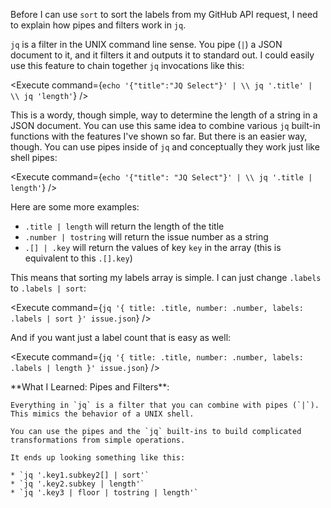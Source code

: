 <script>
import Alert from "$components/Alert.svelte";
import Execute from "$components/Execute.svelte";
</script>

Before I can use `sort` to sort the labels from my GitHub API request, I need to explain how pipes and filters work in `jq`.

`jq` is a filter in the UNIX command line sense. You pipe (`|`) a JSON document to it, and it filters it and outputs it to standard out. I could easily use this feature to chain together `jq` invocations like this:

<Execute command={`echo '{"title":"JQ Select"}' | \\ jq '.title' | \\ jq 'length'`} />

This is a wordy, though simple, way to determine the length of a string in a JSON document. You can use this same idea to combine various `jq` built-in functions with the features I've shown so far. But there is an easier way, though. You can use pipes inside of `jq` and conceptually they work just like shell pipes:

<Execute command={`echo '{"title": "JQ Select"}' | \\ jq '.title | length'`} />

Here are some more examples:

* `.title | length` will return the length of the title
* `.number | tostring` will return the issue number as a string
* `.[] | .key` will return the values of key `key` in the array (this is equivalent to this `.[].key`)

This means that sorting my labels array is simple. I can just change `.labels` to `.labels | sort`:

<Execute command={`jq '{ title: .title, number: .number, labels: .labels | sort }' issue.json`} />

And if you want just a label count that is easy as well:

<Execute command={`jq '{ title: .title, number: .number, labels: .labels | length }' issue.json`} />

<Alert>
	**What I Learned: Pipes and Filters**:

	Everything in `jq` is a filter that you can combine with pipes (`|`). This mimics the behavior of a UNIX shell.

	You can use the pipes and the `jq` built-ins to build complicated transformations from simple operations.

	It ends up looking something like this:

	* `jq '.key1.subkey2[] | sort'`
	* `jq '.key2.subkey | length'`
	* `jq '.key3 | floor | tostring | length'`
</Alert>
